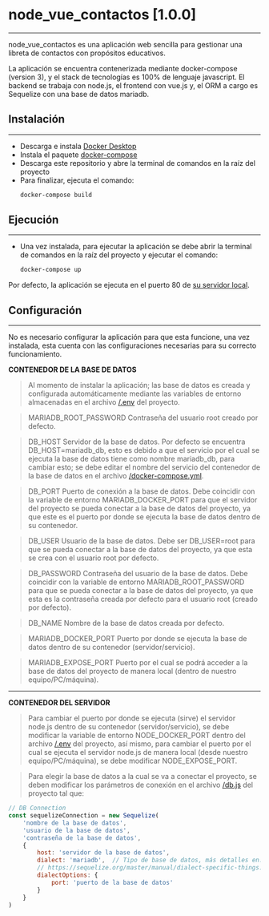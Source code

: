 # node_vue_contactos [1.0.0]

---
node_vue_contactos es una aplicación web sencilla para gestionar una libreta de contactos con propósitos educativos.

La aplicación se encuentra contenerizada mediante docker-compose (version 3), y el stack de tecnologías es 100% de lenguaje javascript. El backend se trabaja con node.js, el frontend con vue.js y, el ORM a cargo es Sequelize con una base de datos mariadb.


## Instalación
---
- Descarga e instala [Docker Desktop](https://www.docker.com/products/docker-desktop)
- Instala el paquete [docker-compose](https://docs.docker.com/compose/install/)
- Descarga este repositorio y abre la terminal de comandos en la raíz del proyecto
- Para finalizar, ejecuta el comando:
    ```bash
    docker-compose build
    ```



## Ejecución
---
- Una vez instalada, para ejecutar la aplicación se debe abrir la terminal de comandos en la raíz del proyecto y ejecutar el comando:
    ```bash
    docker-compose up
    ```
Por defecto, la aplicación se ejecuta en el puerto 80 de [su servidor local](http://localhost/).




## Configuración
---
No es necesario configurar la aplicación para que esta funcione, una vez instalada, esta cuenta con las configuraciones necesarias para su correcto funcionamiento.

**CONTENEDOR DE LA BASE DE DATOS**
> Al momento de instalar la aplicación; las base de datos es creada y configurada automáticamente mediante las variables de entorno almacenadas en el archivo [/.env](https://github.com/bcorpas/node_vue_contactos/blob/master/.env) del proyecto.

> MARIADB_ROOT_PASSWORD
> Contraseña del usuario root creado por defecto.

> DB_HOST
> Servidor de la base de datos. 
> Por defecto se encuentra DB_HOST=mariadb_db, esto es debido a que el servicio por el cual se ejecuta la base de datos tiene como nombre mariadb_db, para cambiar esto; se debe editar el nombre del servicio del contenedor de la base de datos en el archivo [/docker-compose.yml](https://github.com/bcorpas/node_vue_contactos/blob/master/docker-compose.yml).

> DB_PORT
> Puerto de conexión a la base de datos.
> Debe coincidir con la variable de entorno MARIADB_DOCKER_PORT para que el servidor del proyecto se pueda conectar a la base de datos del proyecto, ya que este es el puerto por donde se ejecuta la base de datos dentro de su contenedor.

> DB_USER
> Usuario de la base de datos.
> Debe ser DB_USER=root para que se pueda conectar a la base de datos del proyecto, ya que esta se crea con el usuario root por defecto.

> DB_PASSWORD
> Contraseña del usuario de la base de datos.
> Debe coincidir con la variable de entorno MARIADB_ROOT_PASSWORD para que se pueda conectar a la base de datos del proyecto, ya que esta es la contraseña creada por defecto para el usuario root (creado por defecto).

> DB_NAME
> Nombre de la base de datos creada por defecto.


> MARIADB_DOCKER_PORT
> Puerto por donde se ejecuta la base de datos dentro de su contenedor (servidor/servicio).

> MARIADB_EXPOSE_PORT
> Puerto por el cual se podrá acceder a la base de datos del proyecto de manera local (dentro de nuestro equipo/PC/máquina).

---

**CONTENEDOR DEL SERVIDOR**
> Para cambiar el puerto por donde se ejecuta (sirve) el servidor node.js dentro de su contenedor (servidor/servicio), se debe modificar la variable de entorno NODE_DOCKER_PORT dentro del archivo  [/.env](https://github.com/bcorpas/node_vue_contactos/blob/master/.env) del proyecto, así mismo, para cambiar el puerto por el cual se ejecuta el servidor node.js de manera local (desde nuestro equipo/PC/máquina), se debe modificar NODE_EXPOSE_PORT.

> Para elegir la base de datos a la cual se va a conectar el proyecto, se deben modificar los parámetros de conexión en el archivo [/db.js](https://github.com/bcorpas/node_vue_contactos/blob/master/db.js) del proyecto tal que:
```js
// DB Connection
const sequelizeConnection = new Sequelize(
    'nombre de la base de datos', 
    'usuario de la base de datos', 
    'contraseña de la base de datos', 
    {
        host: 'servidor de la base de datos', 
        dialect: 'mariadb',  // Tipo de base de datos, más detalles en: 
        // https://sequelize.org/master/manual/dialect-specific-things.html
        dialectOptions: {
            port: 'puerto de la base de datos'
        }
    }
)

```
>

